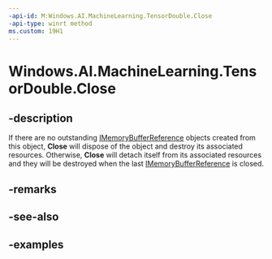 ```yaml
---
-api-id: M:Windows.AI.MachineLearning.TensorDouble.Close
-api-type: winrt method
ms.custom: 19H1
---
```


<!-- Method syntax.
public void TensorDouble.Close()
-->

# Windows.AI.MachineLearning.TensorDouble.Close

## -description
If there are no outstanding [IMemoryBufferReference](../windows.foundation/imemorybufferreference.md) objects created from this object, **Close** will dispose of the object and destroy its associated resources. Otherwise, **Close** will detach itself from its associated resources and they will be destroyed when the last [IMemoryBufferReference](../windows.foundation/imemorybufferreference.md) is closed.

## -remarks

## -see-also

## -examples

